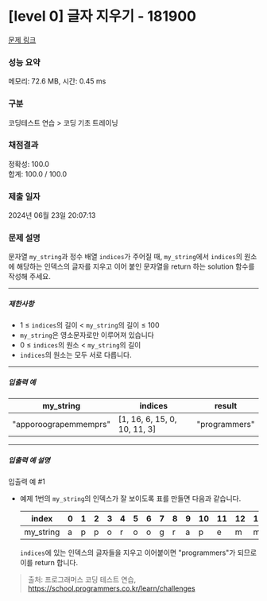 # [level 0] 글자 지우기 - 181900 

[문제 링크](https://school.programmers.co.kr/learn/courses/30/lessons/181900) 

### 성능 요약

메모리: 72.6 MB, 시간: 0.45 ms

### 구분

코딩테스트 연습 > 코딩 기초 트레이닝

### 채점결과

정확성: 100.0<br/>합계: 100.0 / 100.0

### 제출 일자

2024년 06월 23일 20:07:13

### 문제 설명

<p>문자열 <code>my_string</code>과 정수 배열 <code>indices</code>가 주어질 때, <code>my_string</code>에서 <code>indices</code>의 원소에 해당하는 인덱스의 글자를 지우고 이어 붙인 문자열을 return 하는 solution 함수를 작성해 주세요.</p>

<hr>

<h5>제한사항</h5>

<ul>
<li>1 ≤ <code>indices</code>의 길이 &lt; <code>my_string</code>의 길이 ≤ 100</li>
<li><code>my_string</code>은 영소문자로만 이루어져 있습니다</li>
<li>0 ≤ <code>indices</code>의 원소 &lt; <code>my_string</code>의 길이</li>
<li><code>indices</code>의 원소는 모두 서로 다릅니다.</li>
</ul>

<hr>

<h5>입출력 예</h5>
<table class="table">
        <thead><tr>
<th>my_string</th>
<th>indices</th>
<th>result</th>
</tr>
</thead>
        <tbody><tr>
<td>"apporoograpemmemprs"</td>
<td>[1, 16, 6, 15, 0, 10, 11, 3]</td>
<td>"programmers"</td>
</tr>
</tbody>
      </table>
<hr>

<h5>입출력 예 설명</h5>

<p>입출력 예 #1</p>

<ul>
<li><p>예제 1번의 <code>my_string</code>의 인덱스가 잘 보이도록 표를 만들면 다음과 같습니다.</p>
<table class="table">
        <thead><tr>
<th>index</th>
<th>0</th>
<th>1</th>
<th>2</th>
<th>3</th>
<th>4</th>
<th>5</th>
<th>6</th>
<th>7</th>
<th>8</th>
<th>9</th>
<th>10</th>
<th>11</th>
<th>12</th>
<th>13</th>
<th>14</th>
<th>15</th>
<th>16</th>
<th>17</th>
<th>18</th>
</tr>
</thead>
        <tbody><tr>
<td>my_string</td>
<td>a</td>
<td>p</td>
<td>p</td>
<td>o</td>
<td>r</td>
<td>o</td>
<td>o</td>
<td>g</td>
<td>r</td>
<td>a</td>
<td>p</td>
<td>e</td>
<td>m</td>
<td>m</td>
<td>e</td>
<td>m</td>
<td>p</td>
<td>r</td>
<td>s</td>
</tr>
</tbody>
      </table>
<p><code>indices</code>에 있는 인덱스의 글자들을 지우고 이어붙이면 "programmers"가 되므로 이를 return 합니다.</p></li>
</ul>


> 출처: 프로그래머스 코딩 테스트 연습, https://school.programmers.co.kr/learn/challenges